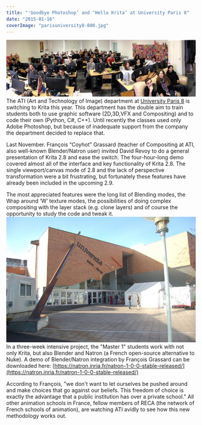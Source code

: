 ```yaml
---
title: "'Goodbye Photoshop’ and ‘Hello Krita’ at University Paris 8"
date: "2015-01-16"
coverImage: "parisuniversity8-800.jpg"
---
```


[![students at ATI](images/parisstudents800.jpg)](https://krita.org/wp-content/uploads/2015/01/parisstudents.jpg) The ATI (Art and Technology of Image) department at [University Paris 8](http://www.univ-paris8.fr/en/ "English page of University 8 Paris") is switching to Krita this year. This department has the double aim to train students both to use graphic software (2D,3D,VFX and Compositing) and to code their own (Python, C#, C++). Until recently the classes used only Adobe Photoshop, but because of inadequate support from the company the department decided to replace that.

Last November. François “Coyhot” Grassard (teacher of Compositing at ATI, also well-known Blender/Natron user) invited David Revoy to do a general presentation of Krita 2.8 and ease the switch. The four-hour-long demo covered almost all of the interface and key functionality of Krita 2.8. The single viewport/canvas mode of 2.8 and the lack of perspective transformation were a bit frustrating, but fortunately these features have already been included in the upcoming 2.9.

The most appreciated features were the long list of Blending modes, the Wrap around ‘W’ texture modes, the possibilities of doing complex compositing with the layer stack (e.g. clone layers) and of course the opportunity to study the code and tweak it. [![Paris 8 University](images/parisuniversity8-800.jpg)](https://krita.org/wp-content/uploads/2015/01/parisuniversity8.jpg) In a three-week intensive project, the "Master 1" students work with not only Krita, but also Blender and Natron (a French open-source alternative to Nuke). A demo of Blender/Natron integration by François Grassard can be downloaded here: [https://natron.inria.fr/natron-1-0-0-stable-released/](https://natron.inria.fr/natron-1-0-0-stable-released/)

According to François, "we don't want to let ourselves be pushed around and make choices that go against our beliefs. This freedom of choice is exactly the advantage that a public institution has over a private school." All other animation schools in France, fellow members of RECA (the network of French schools of animation), are watching ATI avidly to see how this new methodology works out.
